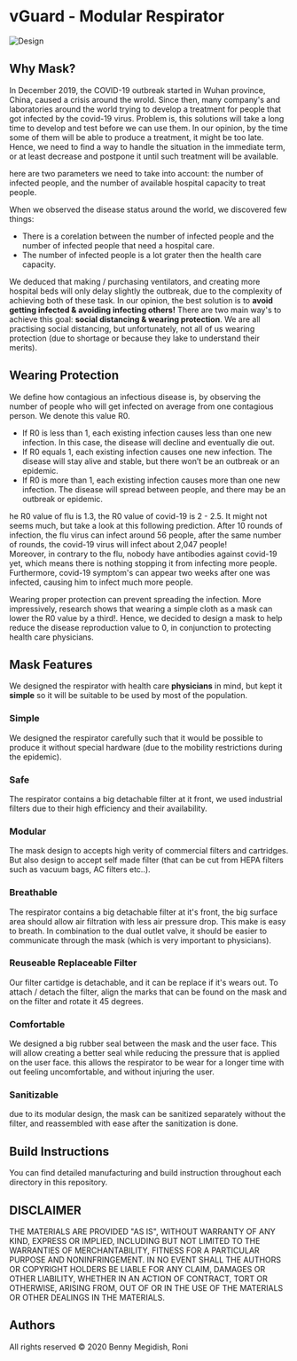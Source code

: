 # vGuard - Modular Respirator
![Design](https://raw.githubusercontent.com/hackorona/vGuard/master/assets/images/Respirator%20v10.jpg)

## Why Mask?

In December 2019, the COVID-19 outbreak started in Wuhan province, China, caused a crisis around the wrold.
Since then, many company's and laboratories around the world trying to develop a treatment for people that got infected by the covid-19 virus. Problem is, this solutions will take a long time to develop and test before we can use them. 
In our opinion, by the time some of them will be able to produce a treatment, it might be too late. 
Hence, we need to find a way to handle the situation in the immediate term, or at least decrease and postpone it until such treatment will be available.

here are two parameters we need to take into account: the number of infected people, and the number of available hospital capacity to treat people. 

When we observed the disease status around the world, we discovered few things:
- There is a corelation between the number of infected people and the number of infected people that need a hospital care.
- The number of infected people is a lot grater then the health care capacity.

We deduced that making / purchasing ventilators, and creating more hospital beds will only delay slightly the outbreak, due to the complexity of achieving both of these task. 
In our opinion, the best solution is to **avoid getting infected & avoiding infecting others!** 
There are two main way's to achieve this goal: **social distancing & wearing protection**. 
We are all practising social distancing, but unfortunately, not all of us wearing protection (due to shortage or because they lake to understand their merits).


## Wearing Protection

We define how contagious an infectious disease is, by observing the number of people who will get infected on average from one contagious person. We denote this value R0.
- If R0 is less than 1, each existing infection causes less than one new infection. In this case, the disease will decline and eventually die out.
- If R0 equals 1, each existing infection causes one new infection. The disease will stay alive and stable, but there won’t be an outbreak or an epidemic.
- If R0 is more than 1, each existing infection causes more than one new infection. The disease will spread between people, and there may be an outbreak or epidemic.

he R0 value of flu is 1.3, the R0 value of covid-19 is 2 - 2.5. It might not seems much, but take a look at this following prediction. After 10 rounds of infection, the flu virus can infect around 56 people, after the same number of rounds, the covid-19 virus will infect about 2,047 people!  
Moreover, in contrary to the flu, nobody have antibodies against covid-19 yet, which means there is nothing stopping it from infecting more people. 
Furthermore, covid-19 symptom's can appear two weeks after one was infected, causing him to infect much more people. 

Wearing proper protection can prevent spreading the infection. More impressively, research shows that wearing a simple cloth as a mask can lower the R0 value by a third!. 
Hence, we decided to design a mask to help reduce the disease reproduction value to 0, in conjunction to protecting health care physicians.

## Mask Features

We designed the respirator with health care __physicians__ in mind, but kept it __simple__ so it will be suitable to be used by most of the population. 

### Simple
We designed the respirator carefully such that it would be possible to produce it without special hardware (due to the mobility restrictions during the epidemic).

### Safe
The respirator contains a big detachable filter at it front, we used industrial filters due to their high efficiency and their availability.

### Modular
The mask design to accepts high verity of commercial filters and cartridges.
But also design to accept self made filter (that can be cut from HEPA filters such as vacuum bags, AC filters etc..).

### Breathable
The respirator contains a big detachable filter at it's front, the big surface area should allow air filtration with less air pressure drop. This make is easy to breath. In combination to the dual outlet valve, it should be easier to communicate through the mask (which is very important to physicians).

### Reuseable Replaceable Filter
Our filter cartidge is detachable, and it can be replace if it's wears out.
To attach / detach the filter, align the marks that can be found on the  mask and on the filter and rotate it 45 degrees.

### Comfortable
We designed a big rubber seal between the mask and the user face. 
This will allow creating a better seal while reducing the pressure that is applied on the user face.
this allows the respirator to be wear for a longer time with out feeling uncomfortable, and without injuring the user.

### Sanitizable
due to its modular design, the mask can be sanitized separately without the filter, and reassembled with ease after the sanitization is done.

## Build Instructions

You can find detailed manufacturing and build instruction throughout each directory in this repository.

## DISCLAIMER

THE MATERIALS ARE PROVIDED "AS IS", WITHOUT WARRANTY OF ANY KIND, EXPRESS OR
IMPLIED, INCLUDING BUT NOT LIMITED TO THE WARRANTIES OF MERCHANTABILITY,
FITNESS FOR A PARTICULAR PURPOSE AND NONINFRINGEMENT. IN NO EVENT SHALL THE
AUTHORS OR COPYRIGHT HOLDERS BE LIABLE FOR ANY CLAIM, DAMAGES OR OTHER
LIABILITY, WHETHER IN AN ACTION OF CONTRACT, TORT OR OTHERWISE, ARISING FROM,
OUT OF OR IN THE USE OF THE MATERIALS OR OTHER DEALINGS IN THE
MATERIALS.

## Authors
All rights reserved © 2020 Benny Megidish, Roni